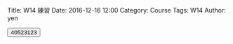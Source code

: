 Title: W14 練習
Date: 2016-12-16 12:00
Category: Course
Tags: W14
Author: yen



<!-- 導入 Brython 標準程式庫 -->

<script type="text/javascript" 
    src="https://cdn.rawgit.com/brython-dev/brython/master/www/src/brython_dist.js">
</script>

<!-- 啟動 Brython -->

<script>
window.onload=function(){
brython(1);
}
</script>

<script type="text/python3">
from browser import document
from browser import alert
 
def get_input(ev):
    the_input= input("請輸入")
    alert("輸入為:"+str(the_input))
 
document['ch01'].bind('click',get_input)
</script>
<button id="ch01">40523123</button>